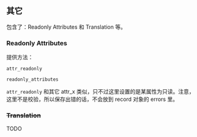 ## 其它

包含了：Readonly Attributes 和 Translation 等。

### Readonly Attributes

提供方法：

```
attr_readonly

readonly_attributes
```

`attr_readonly` 和其它 attr_x 类似，只不过这里设置的是某属性为只读。注意，这里不是校验，所以保存出错的话，不会放到 record 对象的 errors 里。

### ~~Translation~~

TODO
